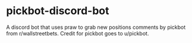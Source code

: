 # pickbot-discord-bot
A discord bot that uses praw to grab new positions comments by pickbot from r/wallstreetbets. Credit for pickbot goes to u/pickbot.

